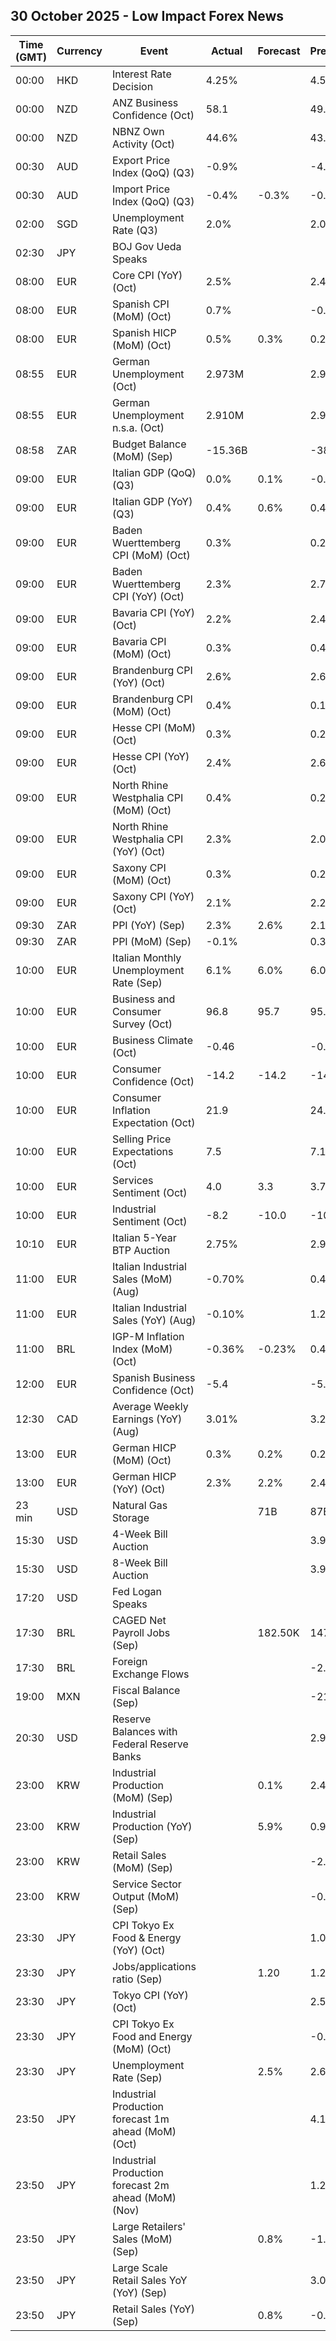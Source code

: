 ## 30 October 2025 - Low Impact Forex News

| Time (GMT) | Currency | Event | Actual | Forecast | Previous |
|------|----------|-------|--------|----------|----------|
| 00:00 | HKD | Interest Rate Decision | 4.25% |  | 4.50% |
| 00:00 | NZD | ANZ Business Confidence (Oct) | 58.1 |  | 49.6 |
| 00:00 | NZD | NBNZ Own Activity (Oct) | 44.6% |  | 43.4% |
| 00:30 | AUD | Export Price Index (QoQ) (Q3) | -0.9% |  | -4.5% |
| 00:30 | AUD | Import Price Index (QoQ) (Q3) | -0.4% | -0.3% | -0.8% |
| 02:00 | SGD | Unemployment Rate (Q3) | 2.0% |  | 2.0% |
| 02:30 | JPY | BOJ Gov Ueda Speaks |  |  |  |
| 08:00 | EUR | Core CPI (YoY) (Oct) | 2.5% |  | 2.4% |
| 08:00 | EUR | Spanish CPI (MoM) (Oct) | 0.7% |  | -0.3% |
| 08:00 | EUR | Spanish HICP (MoM) (Oct) | 0.5% | 0.3% | 0.2% |
| 08:55 | EUR | German Unemployment (Oct) | 2.973M |  | 2.976M |
| 08:55 | EUR | German Unemployment n.s.a. (Oct) | 2.910M |  | 2.955M |
| 08:58 | ZAR | Budget Balance (MoM) (Sep) | -15.36B |  | -38.35B |
| 09:00 | EUR | Italian GDP (QoQ) (Q3) | 0.0% | 0.1% | -0.1% |
| 09:00 | EUR | Italian GDP (YoY) (Q3) | 0.4% | 0.6% | 0.4% |
| 09:00 | EUR | Baden Wuerttemberg CPI (MoM) (Oct) | 0.3% |  | 0.2% |
| 09:00 | EUR | Baden Wuerttemberg CPI (YoY) (Oct) | 2.3% |  | 2.7% |
| 09:00 | EUR | Bavaria CPI (YoY) (Oct) | 2.2% |  | 2.4% |
| 09:00 | EUR | Bavaria CPI (MoM) (Oct) | 0.3% |  | 0.4% |
| 09:00 | EUR | Brandenburg CPI (YoY) (Oct) | 2.6% |  | 2.6% |
| 09:00 | EUR | Brandenburg CPI (MoM) (Oct) | 0.4% |  | 0.1% |
| 09:00 | EUR | Hesse CPI (MoM) (Oct) | 0.3% |  | 0.2% |
| 09:00 | EUR | Hesse CPI (YoY) (Oct) | 2.4% |  | 2.6% |
| 09:00 | EUR | North Rhine Westphalia CPI (MoM) (Oct) | 0.4% |  | 0.2% |
| 09:00 | EUR | North Rhine Westphalia CPI (YoY) (Oct) | 2.3% |  | 2.0% |
| 09:00 | EUR | Saxony CPI (MoM) (Oct) | 0.3% |  | 0.2% |
| 09:00 | EUR | Saxony CPI (YoY) (Oct) | 2.1% |  | 2.2% |
| 09:30 | ZAR | PPI (YoY) (Sep) | 2.3% | 2.6% | 2.1% |
| 09:30 | ZAR | PPI (MoM) (Sep) | -0.1% |  | 0.3% |
| 10:00 | EUR | Italian Monthly Unemployment Rate (Sep) | 6.1% | 6.0% | 6.0% |
| 10:00 | EUR | Business and Consumer Survey (Oct) | 96.8 | 95.7 | 95.6 |
| 10:00 | EUR | Business Climate (Oct) | -0.46 |  | -0.73 |
| 10:00 | EUR | Consumer Confidence (Oct) | -14.2 | -14.2 | -14.9 |
| 10:00 | EUR | Consumer Inflation Expectation (Oct) | 21.9 |  | 24.0 |
| 10:00 | EUR | Selling Price Expectations (Oct) | 7.5 |  | 7.1 |
| 10:00 | EUR | Services Sentiment (Oct) | 4.0 | 3.3 | 3.7 |
| 10:00 | EUR | Industrial Sentiment (Oct) | -8.2 | -10.0 | -10.1 |
| 10:10 | EUR | Italian 5-Year BTP Auction | 2.75% |  | 2.94% |
| 11:00 | EUR | Italian Industrial Sales (MoM) (Aug) | -0.70% |  | 0.40% |
| 11:00 | EUR | Italian Industrial Sales (YoY) (Aug) | -0.10% |  | 1.20% |
| 11:00 | BRL | IGP-M Inflation Index (MoM) (Oct) | -0.36% | -0.23% | 0.42% |
| 12:00 | EUR | Spanish Business Confidence (Oct) | -5.4 |  | -5.6 |
| 12:30 | CAD | Average Weekly Earnings (YoY) (Aug) | 3.01% |  | 3.22% |
| 13:00 | EUR | German HICP (MoM) (Oct) | 0.3% | 0.2% | 0.2% |
| 13:00 | EUR | German HICP (YoY) (Oct) | 2.3% | 2.2% | 2.4% |
| 23 min | USD | Natural Gas Storage |  | 71B | 87B |
| 15:30 | USD | 4-Week Bill Auction |  |  | 3.945% |
| 15:30 | USD | 8-Week Bill Auction |  |  | 3.900% |
| 17:20 | USD | Fed Logan Speaks |  |  |  |
| 17:30 | BRL | CAGED Net Payroll Jobs (Sep) |  | 182.50K | 147.36K |
| 17:30 | BRL | Foreign Exchange Flows |  |  | -2.016B |
| 19:00 | MXN | Fiscal Balance (Sep) |  |  | -21.03B |
| 20:30 | USD | Reserve Balances with Federal Reserve Banks |  |  | 2.930T |
| 23:00 | KRW | Industrial Production (MoM) (Sep) |  | 0.1% | 2.4% |
| 23:00 | KRW | Industrial Production (YoY) (Sep) |  | 5.9% | 0.9% |
| 23:00 | KRW | Retail Sales (MoM) (Sep) |  |  | -2.4% |
| 23:00 | KRW | Service Sector Output (MoM) (Sep) |  |  | -0.7% |
| 23:30 | JPY | CPI Tokyo Ex Food & Energy (YoY) (Oct) |  |  | 1.0% |
| 23:30 | JPY | Jobs/applications ratio (Sep) |  | 1.20 | 1.20 |
| 23:30 | JPY | Tokyo CPI (YoY) (Oct) |  |  | 2.5% |
| 23:30 | JPY | CPI Tokyo Ex Food and Energy (MoM) (Oct) |  |  | -0.7% |
| 23:30 | JPY | Unemployment Rate (Sep) |  | 2.5% | 2.6% |
| 23:50 | JPY | Industrial Production forecast 1m ahead (MoM) (Oct) |  |  | 4.1% |
| 23:50 | JPY | Industrial Production forecast 2m ahead (MoM) (Nov) |  |  | 1.2% |
| 23:50 | JPY | Large Retailers' Sales (MoM) (Sep) |  | 0.8% | -1.1% |
| 23:50 | JPY | Large Scale Retail Sales YoY (YoY) (Sep) |  |  | 3.0% |
| 23:50 | JPY | Retail Sales (YoY) (Sep) |  | 0.8% | -0.9% |
